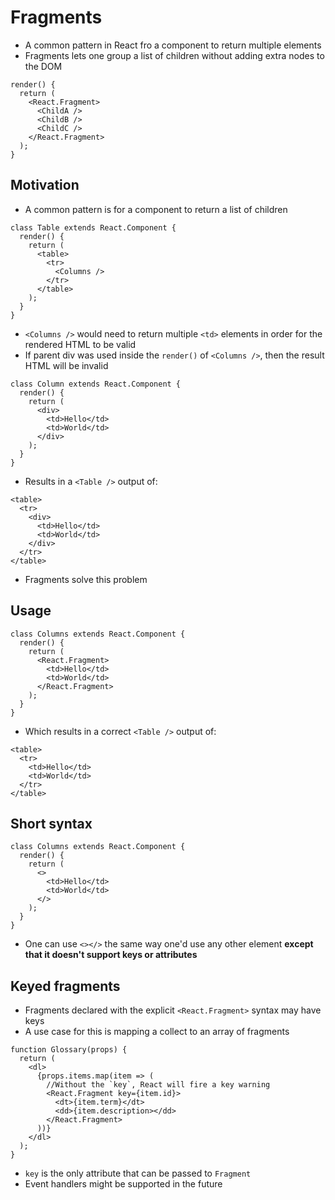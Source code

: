 # Fragments

- A common pattern in React fro a component to return multiple elements
- Fragments lets one group a list of children without adding extra nodes to the DOM

```
render() {
  return (
    <React.Fragment>
      <ChildA />
      <ChildB />
      <ChildC />
    </React.Fragment>
  );
}
```

## Motivation

- A common pattern is for a component to return a list of children

```
class Table extends React.Component {
  render() {
    return (
      <table>
        <tr>
          <Columns />
        </tr>
      </table>
    );
  }
}
```

- `<Columns />` would need to return multiple `<td>` elements in order for the rendered HTML to be valid
- If parent div was used inside the `render()` of `<Columns />`, then the result HTML will be invalid

```
class Column extends React.Component {
  render() {
    return (
      <div>
        <td>Hello</td>
        <td>World</td>
      </div>
    );
  }
}
```

- Results in a `<Table />` output of:

```
<table>
  <tr>
    <div>
      <td>Hello</td>
      <td>World</td>
    </div>
  </tr>
</table>
```

- Fragments solve this problem

## Usage

```
class Columns extends React.Component {
  render() {
    return (
      <React.Fragment>
        <td>Hello</td>
        <td>World</td>
      </React.Fragment>
    );
  }
}
```

- Which results in a correct `<Table />` output of:

```
<table>
  <tr>
    <td>Hello</td>
    <td>World</td>
  </tr>
</table>
```

## Short syntax

```
class Columns extends React.Component {
  render() {
    return (
      <>
        <td>Hello</td>
        <td>World</td>
      </>
    );
  }
}
```

- One can use `<></>` the same way one'd use any other element **except that it doesn't support keys or attributes**

## Keyed fragments

- Fragments declared with the explicit `<React.Fragment>` syntax may have keys
- A use case for this is mapping a collect to an array of fragments

```
function Glossary(props) {
  return (
    <dl>
      {props.items.map(item => (
        //Without the `key`, React will fire a key warning
        <React.Fragment key={item.id}>
          <dt>{item.term}</dt>
          <dd>{item.description></dd>
        </React.Fragment>
      ))}
    </dl>
  );
}
```

- `key` is the only attribute that can be passed to `Fragment`
- Event handlers might be supported in the future